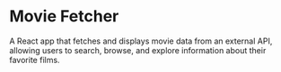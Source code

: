 # Movie Fetcher
A React app that fetches and displays movie data from an external API, allowing users to search, browse, and explore information about their favorite films.

